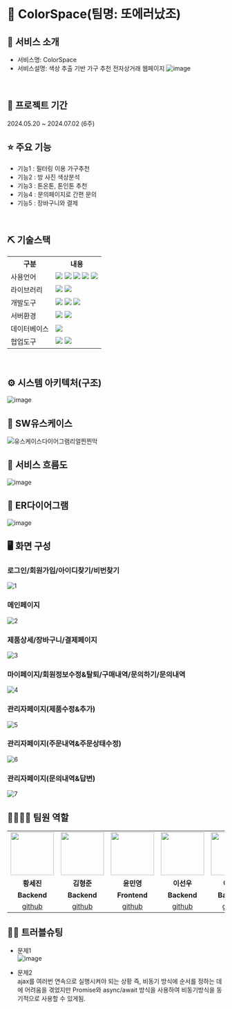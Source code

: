# 📎 ColorSpace(팀명: 또에러났조)


## 👀 서비스 소개
* 서비스명: ColorSpace
* 서비스설명: 색상 추출 기반 가구 추천 전자상거래 웹페이지
![image](https://github.com/2024-SMHRD-SW-BigData-1/AgainE/assets/166770486/e52a949f-e709-4415-b233-af2a9b55f0fa)
<br>

## 📅 프로젝트 기간
2024.05.20 ~ 2024.07.02 (6주)
<br>

## ⭐ 주요 기능
* 기능1 : 필터링 이용 가구추천
* 기능2 : 방 사진 색상분석
* 기능3 : 톤온톤, 톤인톤 추천
* 기능4 : 문의페이지로 간편 문의
* 기능5 : 장바구니와 결제
<br>

## ⛏ 기술스택
<table>
    <tr>
        <th>구분</th>
        <th>내용</th>
    </tr>
    <tr>
        <td>사용언어</td>
        <td>
            <img src="https://img.shields.io/badge/Java-007396?style=for-the-badge&logo=java&logoColor=white"/> 
            <img src="https://img.shields.io/badge/Python-DF620E?style=for-the-badge&logo=Python&logoColor=white"/>
            <img src="https://img.shields.io/badge/HTML5-E34F26?style=for-the-badge&logo=HTML5&logoColor=white"/>
            <img src="https://img.shields.io/badge/CSS3-1572B6?style=for-the-badge&logo=CSS3&logoColor=white"/>
            <img src="https://img.shields.io/badge/JavaScript-F7DF1E?style=for-the-badge&logo=JavaScript&logoColor=white"/>
        </td>
    </tr>
    <tr>
        <td>라이브러리</td>
        <td>
            <img src="https://img.shields.io/badge/Mask rCNN-6107B0?style=for-the-badge&logo=MaskRCNN&logoColor=white"/>
            <img src="https://img.shields.io/badge/KMeans Clustering-EA2795?style=for-the-badge&logo=KMeans Clustering&logoColor=white"/>
        </td>
    </tr>
    <tr>
        <td>개발도구</td>
        <td>
            <img src="https://img.shields.io/badge/Eclipse-2C2255?style=for-the-badge&logo=Eclipse&logoColor=white"/>
            <img src="https://img.shields.io/badge/VSCode-007ACC?style=for-the-badge&logo=VisualStudioCode&logoColor=white"/>
            <img src="https://img.shields.io/badge/Jupyter-DF620E?style=for-the-badge&logo=Jupyter&logoColor=white"/>
        </td>
    </tr>
    <tr>
        <td>서버환경</td>
        <td>
            <img src="https://img.shields.io/badge/Apache Tomcat-D22128?style=for-the-badge&logo=Apache Tomcat&logoColor=white"/>
            <img src="https://img.shields.io/badge/Flask-0A91C7?style=for-the-badge&logo=Flask&logoColor=white"/>
        </td>
    </tr>
    <tr>
        <td>데이터베이스</td>
        <td>
            <img src="https://img.shields.io/badge/MySQL-2C79D1?style=for-the-badge&logo=MySQL&logoColor=white"/>
        </td>
    </tr>
    <tr>
        <td>협업도구</td>
        <td>
            <img src="https://img.shields.io/badge/GitHub-181717?style=for-the-badge&logo=GitHub&logoColor=white"/>
            <img src="https://img.shields.io/badge/Notion-1E2328?style=for-the-badge&logo=Notion&logoColor=white"/>
        </td>
    </tr>
</table>


<br>

## ⚙ 시스템 아키텍처(구조)
![image](https://github.com/2024-SMHRD-SW-BigData-1/AgainE/assets/166770486/c331a2e5-cb75-4f52-a4b6-e208244d6324)
<br>

## 📌 SW유스케이스
![유스케이스다이어그램리얼찐찐막](https://github.com/2024-SMHRD-SW-BigData-1/AgainE/assets/166770486/04e33398-8282-4d91-9dd1-1e87254acb2d)
<br>

## 📌 서비스 흐름도
![image](https://github.com/2024-SMHRD-SW-BigData-1/AgainE/assets/166770486/4cc4984a-cdc2-4b38-86d9-2dd97080178f)
<br>

## 📌 ER다이어그램
![image](https://github.com/2024-SMHRD-SW-BigData-1/AgainE/assets/166770486/bdbc05c5-0227-4a90-9c0b-1a05b4b53972)
<br>

## 🖥 화면 구성

### 로그인/회원가입/아이디찾기/비번찾기
![1](https://github.com/2024-SMHRD-SW-BigData-1/AgainE/assets/166770486/fc1bdace-8522-4007-a549-93d9564e069c)
<br>

### 메인페이지
![2](https://github.com/2024-SMHRD-SW-BigData-1/AgainE/assets/166770486/a600dd6c-1122-4ca2-89b9-4502e108a774)
<br>

### 제품상세/장바구니/결제페이지
![3](https://github.com/2024-SMHRD-SW-BigData-1/AgainE/assets/166770486/f71bb073-a053-4f7e-9faf-94f6dd338c47)
<br>

### 마이페이지/회원정보수정&탈퇴/구매내역/문의하기/문의내역
![4](https://github.com/2024-SMHRD-SW-BigData-1/AgainE/assets/166770486/4e2e2f01-6d26-4555-8025-7e69d9dcf86e)
<br>

### 관리자페이지(제품수정&추가)
![5](https://github.com/2024-SMHRD-SW-BigData-1/AgainE/assets/166770486/34a1238a-5be1-4bc6-a912-867e7949c050)
<br>

### 관리자페이지(주문내역&주문상태수정)
![6](https://github.com/2024-SMHRD-SW-BigData-1/AgainE/assets/166770486/a6e5a4ad-6cb0-487e-a450-8c75b7b02dbd)
<br>

### 관리자페이지(문의내역&답변)
![7](https://github.com/2024-SMHRD-SW-BigData-1/AgainE/assets/166770486/1069734e-2c36-42c6-9184-baa330b584c6)
<br>

## 👨‍👩‍👦‍👦 팀원 역할
<table>
  <tr>
    <td align="center"><img src="" width="100" height="100"/></td>
    <td align="center"><img src="" width="100" height="100"/></td>
    <td align="center"><img src="" width="100" height="100"/></td>
    <td align="center"><img src="" width="100" height="100"/></td>
    <td align="center"><img src="" width="100" height="100"/></td>

  </tr>
  <tr>
    <td align="center"><strong>황세진</strong></td>
    <td align="center"><strong>김형준</strong></td>
    <td align="center"><strong>윤민영</strong></td>
    <td align="center"><strong>이선우</strong></td>
    <td align="center"><strong>이슬기</strong></td>
  </tr>
  <tr>
    <td align="center"><b>Backend</b></td>
    <td align="center"><b>Backend</b></td>
    <td align="center"><b>Frontend</b></td>
    <td align="center"><b>Backend</b></td>
    <td align="center"><b>Backend</b></td>
  </tr>
  <tr>
    <td align="center"><a href="https://github.com/Hsejin" target='_blank'>github</a></td>
    <td align="center"><a href="https://github.com/xm4hy" target='_blank'>github</a></td>
    <td align="center"><a href="https://github.com/Yun-Min-Young" target='_blank'>github</a></td>
    <td align="center"><a href="https://github.com/woolee0822" target='_blank'>github</a></td>
    <td align="center"><a href="https://github.com/ss2ul" target='_blank'>github</a></td>
  </tr>
</table>

## 🤾‍♂️ 트러블슈팅

* 문제1<br>
 ![image](https://github.com/2024-SMHRD-SW-BigData-1/AgainE/assets/166770486/ce73ef4e-6679-46f7-82c8-002f8e2e8a1e)

 
* 문제2<br>
  ajax를 여러번 연속으로 실행시켜야 되는 상황 즉, 비동기 방식에 순서를 정하는 데에 어려움을 겪었지만
  Promise와 async/await 방식을 사용하여 비동기방식을 동기적으로 사용할 수 있게됨.
